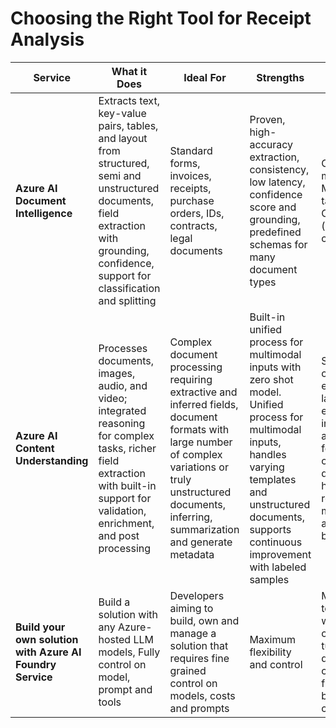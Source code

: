 # Choosing the Right Tool for Receipt Analysis

| Service | What it Does | Ideal For | Strengths | Core Features |
|---------|--------------|-----------|-----------|---------------|
| **Azure AI Document Intelligence** | Extracts text, key-value pairs, tables, and layout from structured, semi and unstructured documents, field extraction with grounding, confidence, support for classification and splitting | Standard forms, invoices, receipts, purchase orders, IDs, contracts, legal documents | Proven, high-accuracy extraction, consistency, low latency, confidence score and grounding, predefined schemas for many document types | OCR/Read/Layout models, Prebuilt Models (invoice, tax, receipt, etc.), Custom model (extraction and classification) |
| **Azure AI Content Understanding** | Processes documents, images, audio, and video; integrated reasoning for complex tasks, richer field extraction with built-in support for validation, enrichment, and post processing | Complex document processing requiring extractive and inferred fields, document formats with large number of complex variations or truly unstructured documents, inferring, summarization and generate metadata | Built-in unified process for multimodal inputs with zero shot model. Unified process for multimodal inputs, handles varying templates and unstructured documents, supports continuous improvement with labeled samples | Support for content extraction (OCR, layout), field extraction, inferred fields and classification for handling complex, large documents with high variations, reasoning with multi-file inputs and knowledge base |
| **Build your own solution with Azure AI Foundry Service** | Build a solution with any Azure-hosted LLM models, Fully control on model, prompt and tools | Developers aiming to build, own and manage a solution that requires fine grained control on models, costs and prompts | Maximum flexibility and control | Multiple options to plug and play with model choice, prompt tuning, workflow definition with complete flexibility in building each component |
